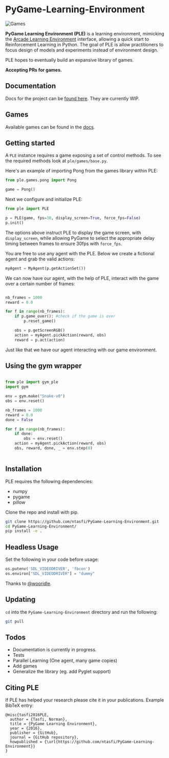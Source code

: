 # PyGame-Learning-Environment

![Games](ple_games.jpg?raw=True "Games!")

**PyGame Learning Environment (PLE)** is a learning environment, mimicking the [Arcade Learning Environment](https://github.com/mgbellemare/Arcade-Learning-Environment) interface, allowing a quick start to Reinforcement Learning in Python. The goal of PLE is allow practitioners to focus design of models and experiments instead of environment design.

PLE hopes to eventually build an expansive library of games.

**Accepting PRs for games.**

## Documentation

Docs for the project can be [found here](http://pygame-learning-environment.readthedocs.org/). They are currently WIP.

## Games

Available games can be found in the [docs](http://pygame-learning-environment.readthedocs.org/en/latest/user/games.html).

## Getting started

A `PLE` instance requires a game exposing a set of control methods. To see the required methods look at `ple/games/base.py`. 

Here's an example of importing Pong from the games library within PLE:

```python
from ple.games.pong import Pong

game = Pong()
```

Next we configure and initialize PLE:

```python
from ple import PLE

p = PLE(game, fps=30, display_screen=True, force_fps=False)
p.init()
```

The options above instruct PLE to display the game screen, with `display_screen`, while allowing PyGame to select the appropriate delay timing between frames to ensure 30fps with `force_fps`.

You are free to use any agent with the PLE. Below we create a fictional agent and grab the valid actions:

```python
myAgent = MyAgent(p.getActionSet())
```

We can now have our agent, with the help of PLE, interact with the game over a certain number of frames:

```python

nb_frames = 1000
reward = 0.0

for f in range(nb_frames):
	if p.game_over(): #check if the game is over
		p.reset_game()

	obs = p.getScreenRGB()
	action = myAgent.pickAction(reward, obs)
	reward = p.act(action)

```

Just like that we have our agent interacting with our game environment.


## Using the gym wrapper
```python

from ple import gym_ple
import gym

env = gym.make("Snake-v0")
obs = env.reset()

nb_frames = 1000
reward = 0.0
done = False

for f in range(nb_frames):
    if done:
        obs = env.reset()
    action = myAgent.pickAction(reward, obs)
    obs, reward, done, _ = env.step(0)
    
```

## Installation

PLE requires the following dependencies:
* numpy
* pygame
* pillow

Clone the repo and install with pip.

```bash
git clone https://github.com/ntasfi/PyGame-Learning-Environment.git
cd PyGame-Learning-Environment/
pip install -e .
``` 

## Headless Usage

Set the following in your code before usage:
```python
os.putenv('SDL_VIDEODRIVER', 'fbcon')
os.environ["SDL_VIDEODRIVER"] = "dummy"
```

Thanks to [@wooridle](https://github.com/ntasfi/PyGame-Learning-Environment/issues/26#issuecomment-289517054).

## Updating

`cd` into the `PyGame-Learning-Environment` directory and run the following:

```bash
git pull
```

## Todos
 * Documentation is currently in progress.
 * Tests
 * Parallel Learning (One agent, many game copies)
 * Add games
 * Generalize the library (eg. add Pyglet support)


## Citing PLE

If PLE has helped your research please cite it in your publications. Example BibTeX entry:

```
@misc{tasfi2016PLE,
  author = {Tasfi, Norman},
  title = {PyGame Learning Environment},
  year = {2016},
  publisher = {GitHub},
  journal = {GitHub repository},
  howpublished = {\url{https://github.com/ntasfi/PyGame-Learning-Environment}}
}
```
